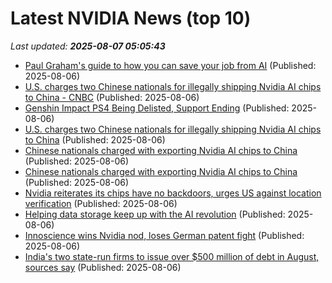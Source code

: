 # Latest NVIDIA News (top 10)
_Last updated: **2025-08-07 05:05:43**_

- [Paul Graham's guide to how you can save your job from AI](https://www.businessinsider.com/paul-graham-how-save-job-ai-2025-8) (Published: 2025-08-06)
- [U.S. charges two Chinese nationals for illegally shipping Nvidia AI chips to China - CNBC](https://slashdot.org/firehose.pl?op=view&amp;id=178586964) (Published: 2025-08-06)
- [Genshin Impact PS4 Being Delisted, Support Ending](https://www.siliconera.com/genshin-impact-ps4-being-delisted-support-ending/) (Published: 2025-08-06)
- [U.S. charges two Chinese nationals for illegally shipping Nvidia AI chips to China](https://biztoc.com/x/01ff943d1af16a18) (Published: 2025-08-06)
- [Chinese nationals charged with exporting Nvidia AI chips to China](https://biztoc.com/x/68349e6e698c3f1d) (Published: 2025-08-06)
- [Chinese nationals charged with exporting Nvidia AI chips to China](https://www.bbc.com/news/articles/c4gm921x424o) (Published: 2025-08-06)
- [Nvidia reiterates its chips have no backdoors, urges US against location verification](https://economictimes.indiatimes.com/tech/technology/nvidia-reiterates-its-chips-have-no-backdoors-urges-us-against-location-verification/articleshow/123132348.cms) (Published: 2025-08-06)
- [Helping data storage keep up with the AI revolution](https://news.mit.edu/2025/cloudian-helps-data-storage-keep-up-with-ai-revolution-0806) (Published: 2025-08-06)
- [Innoscience wins Nvidia nod, loses German patent fight](https://www.digitimes.com/news/a20250806PD204/innoscience-gan-patent-nvidia-market.html) (Published: 2025-08-06)
- [India's two state-run firms to issue over $500 million of debt in August, sources say](https://biztoc.com/x/28740612037af214) (Published: 2025-08-06)
